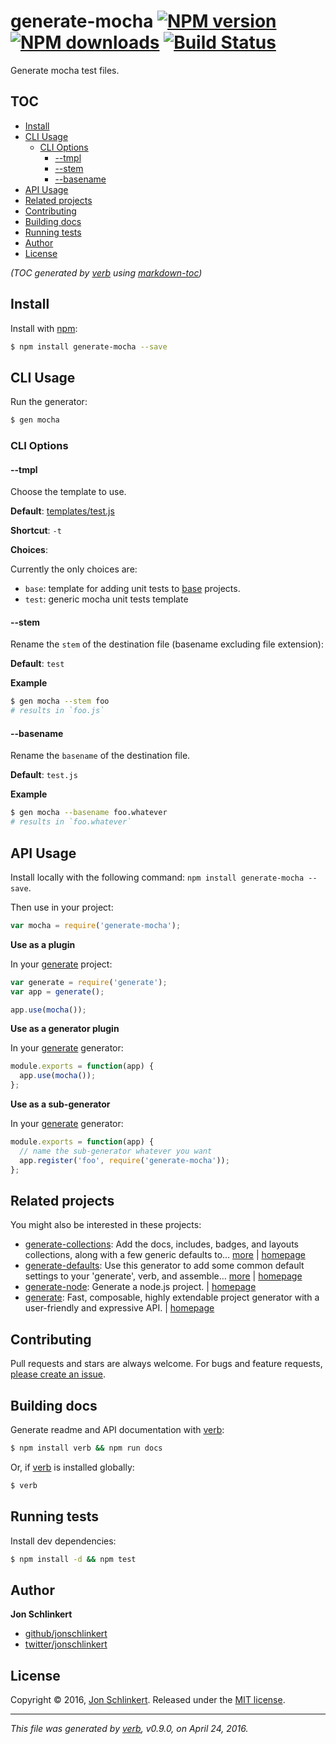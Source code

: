 # generate-mocha [![NPM version](https://img.shields.io/npm/v/generate-mocha.svg?style=flat)](https://www.npmjs.com/package/generate-mocha) [![NPM downloads](https://img.shields.io/npm/dm/generate-mocha.svg?style=flat)](https://npmjs.org/package/generate-mocha) [![Build Status](https://img.shields.io/travis/generate/generate-mocha.svg?style=flat)](https://travis-ci.org/generate/generate-mocha)

Generate mocha test files.

## TOC

- [Install](#install)
- [CLI Usage](#cli-usage)
  * [CLI Options](#cli-options)
    + [--tmpl](#--tmpl)
    + [--stem](#--stem)
    + [--basename](#--basename)
- [API Usage](#api-usage)
- [Related projects](#related-projects)
- [Contributing](#contributing)
- [Building docs](#building-docs)
- [Running tests](#running-tests)
- [Author](#author)
- [License](#license)

_(TOC generated by [verb](https://github.com/verbose/verb) using [markdown-toc](https://github.com/jonschlinkert/markdown-toc))_

## Install

Install with [npm](https://www.npmjs.com/):

```sh
$ npm install generate-mocha --save
```

## CLI Usage

Run the generator:

```sh
$ gen mocha 
```

### CLI Options

#### --tmpl

Choose the template to use.

**Default**: [templates/test.js](templates/test.js)

**Shortcut**: `-t`

**Choices**:

Currently the only choices are:

* `base`: template for adding unit tests to [base](https://github.com/node-base/base) projects.
* `test`: generic mocha unit tests template

#### --stem

Rename the `stem` of the destination file (basename excluding file extension):

**Default**: `test`

**Example**

```sh
$ gen mocha --stem foo
# results in `foo.js`
```

#### --basename

Rename the `basename` of the destination file.

**Default**: `test.js`

**Example**

```sh
$ gen mocha --basename foo.whatever
# results in `foo.whatever`
```

## API Usage

Install locally with the following command: `npm install generate-mocha --save`.

Then use in your project:

```js
var mocha = require('generate-mocha');
```

**Use as a plugin**

In your [generate](https://github.com/generate/generate) project:

```js
var generate = require('generate');
var app = generate();

app.use(mocha());
```

**Use as a generator plugin**

In your [generate](https://github.com/generate/generate) generator:

```js
module.exports = function(app) {
  app.use(mocha());
};
```

**Use as a sub-generator**

In your [generate](https://github.com/generate/generate) generator:

```js
module.exports = function(app) {
  // name the sub-generator whatever you want
  app.register('foo', require('generate-mocha'));
};
```

## Related projects

You might also be interested in these projects:

* [generate-collections](https://www.npmjs.com/package/generate-collections): Add the docs, includes, badges, and layouts collections, along with a few generic defaults to… [more](https://www.npmjs.com/package/generate-collections) | [homepage](https://github.com/jonschlinkert/generate-collections)
* [generate-defaults](https://www.npmjs.com/package/generate-defaults): Use this generator to add some common default settings to your 'generate', verb, and assemble… [more](https://www.npmjs.com/package/generate-defaults) | [homepage](https://github.com/generate/generate-defaults)
* [generate-node](https://www.npmjs.com/package/generate-node): Generate a node.js project. | [homepage](https://github.com/jonschlinkert/generate-node)
* [generate](https://www.npmjs.com/package/generate): Fast, composable, highly extendable project generator with a user-friendly and expressive API. | [homepage](https://github.com/generate/generate)

## Contributing

Pull requests and stars are always welcome. For bugs and feature requests, [please create an issue](https://github.com/generate/generate-mocha/issues/new).

## Building docs

Generate readme and API documentation with [verb](https://github.com/verbose/verb):

```sh
$ npm install verb && npm run docs
```

Or, if [verb](https://github.com/verbose/verb) is installed globally:

```sh
$ verb
```

## Running tests

Install dev dependencies:

```sh
$ npm install -d && npm test
```

## Author

**Jon Schlinkert**

* [github/jonschlinkert](https://github.com/jonschlinkert)
* [twitter/jonschlinkert](http://twitter.com/jonschlinkert)

## License

Copyright © 2016, [Jon Schlinkert](https://github.com/jonschlinkert).
Released under the [MIT license](https://github.com/generate/generate-mocha/blob/master/LICENSE).

***

_This file was generated by [verb](https://github.com/verbose/verb), v0.9.0, on April 24, 2016._